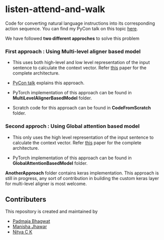 # listen-attend-and-walk
Code for converting natural language instructions into its corresponding action sequence. You can find my PyCon talk on this topic [here](https://www.youtube.com/watch?v=MJBWAkE7cEo).

We have followed **two different approches** to solve this problem

### First approach : Using Multi-level aligner based model

* This uses both high-level and low level representation of the input sentence to calculate the context vector. Refer [this](http://www.aaai.org/ocs/index.php/AAAI/AAAI16/paper/download/12522/12021) paper for the complete architecture. 

* [PyCon talk](https://www.youtube.com/watch?v=MJBWAkE7cEo) explains this approach. 

* PyTorch implementation of this approach can be found in **MultiLevelAlignerBasedModel** folder.

* Scratch code for this approach can be found in **CodeFromScratch** folder.

### Second approch : Using Global attention based model

* This only uses the high level representation of the input sentence to calculate the context vector. Refer [this](https://arxiv.org/pdf/1508.04025.pdf) paper for the complete architecture.

* PyTorch implementation of this approach can be found in **GlobalAttentionBasedModel** folder.

**AnotherApproach** folder contains keras implementation. This approach is still in progress, any sort of contribution in building the custom keras layer for multi-level aligner is most welcome.

## Contributers

This repository is created and maintained by

* [Padmaja Bhagwat](https://github.com/PadmajaVB)
* [Manisha Jhawar](https://github.com/ManishaJhawar)
* [Nitya C K](https://github.com/NityaCK)
